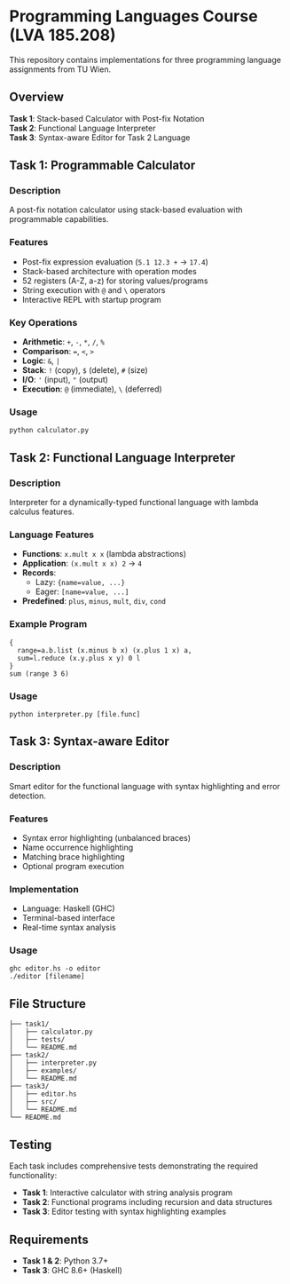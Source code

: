 # Programming Languages Course (LVA 185.208)

This repository contains implementations for three programming language assignments from TU Wien.

## Overview

**Task 1**: Stack-based Calculator with Post-fix Notation  
**Task 2**: Functional Language Interpreter  
**Task 3**: Syntax-aware Editor for Task 2 Language  

## Task 1: Programmable Calculator

### Description
A post-fix notation calculator using stack-based evaluation with programmable capabilities.

### Features
- Post-fix expression evaluation (`5.1 12.3 +` → `17.4`)
- Stack-based architecture with operation modes
- 52 registers (A-Z, a-z) for storing values/programs
- String execution with `@` and `\` operators
- Interactive REPL with startup program

### Key Operations
- **Arithmetic**: `+`, `-`, `*`, `/`, `%`
- **Comparison**: `=`, `<`, `>`
- **Logic**: `&`, `|`
- **Stack**: `!` (copy), `$` (delete), `#` (size)
- **I/O**: `'` (input), `"` (output)
- **Execution**: `@` (immediate), `\` (deferred)

### Usage
```
python calculator.py
```

## Task 2: Functional Language Interpreter

### Description
Interpreter for a dynamically-typed functional language with lambda calculus features.

### Language Features
- **Functions**: `x.mult x x` (lambda abstractions)
- **Application**: `(x.mult x x) 2` → `4`
- **Records**: 
  - Lazy: `{name=value, ...}`
  - Eager: `[name=value, ...]`
- **Predefined**: `plus`, `minus`, `mult`, `div`, `cond`

### Example Program
```
{
  range=a.b.list (x.minus b x) (x.plus 1 x) a,
  sum=l.reduce (x.y.plus x y) 0 l
}
sum (range 3 6)
```

### Usage
```
python interpreter.py [file.func]
```

## Task 3: Syntax-aware Editor

### Description
Smart editor for the functional language with syntax highlighting and error detection.

### Features
- Syntax error highlighting (unbalanced braces)
- Name occurrence highlighting
- Matching brace highlighting
- Optional program execution

### Implementation
- Language: Haskell (GHC)
- Terminal-based interface
- Real-time syntax analysis

### Usage
```
ghc editor.hs -o editor
./editor [filename]
```

## File Structure
```
├── task1/
│   ├── calculator.py
│   ├── tests/
│   └── README.md
├── task2/
│   ├── interpreter.py
│   ├── examples/
│   └── README.md
├── task3/
│   ├── editor.hs
│   ├── src/
│   └── README.md
└── README.md
```

## Testing

Each task includes comprehensive tests demonstrating the required functionality:

- **Task 1**: Interactive calculator with string analysis program
- **Task 2**: Functional programs including recursion and data structures  
- **Task 3**: Editor testing with syntax highlighting examples

## Requirements

- **Task 1 & 2**: Python 3.7+
- **Task 3**: GHC 8.6+ (Haskell)
